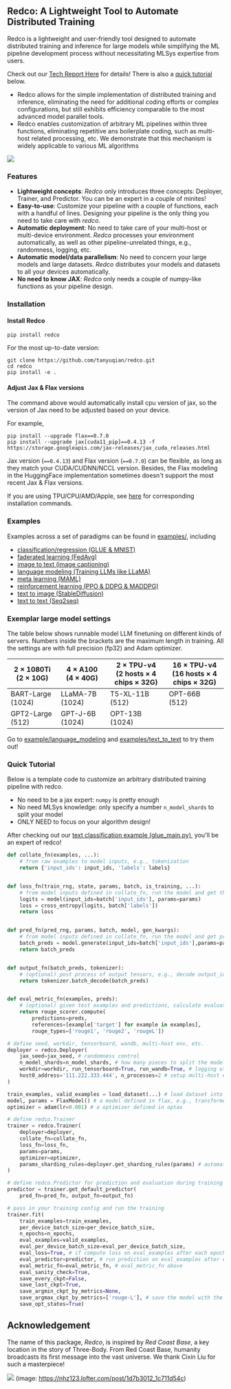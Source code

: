 ## Redco: A Lightweight Tool to Automate Distributed Training

Redco is a lightweight and user-friendly tool designed to automate distributed training and inference for large models while simplifying the ML pipeline development process without necessitating MLSys expertise from users.

Check out our [Tech Report Here](https://arxiv.org/pdf/2310.16355.pdf) for details! There is also a [quick tutorial](#quick-tutorial) below.

* Redco allows for the simple implementation of distributed training and inference, eliminating the need for additional coding efforts or complex configurations, but still exhibits efficiency comparable to the most advanced model parallel tools.
* Redco enables customization of arbitrary ML pipelines within three functions, eliminating repetitive ans boilerplate coding, such as multi-host related processing, etc. We demonstrate that this mechanism is widely applicable to various ML algorithms

![](https://bowentan.bitcron.com/redco_coding.png)

### Features

* **Lightweight concepts**: *Redco* only introduces three concepts: Deployer, Trainer, and Predictor. You can be an expert in a couple of minites!
* **Easy-to-use**: Customize your pipeline with a couple of functions, each with a handful of lines. Designing your pipeline is the only thing you need to take care with *redco*.
* **Automatic deployment**: No need to take care of your multi-host or multi-device environment. *Redco* processes your environment automatically, as well as other pipeline-unrelated things, e.g., randomness, logging, etc.
* **Automatic model/data parallelism**: No need to concern your large models and large datasets. *Redco* distributes your models and datasets to all your devices automatically. 
* **No need to know JAX**: *Redco* only needs a couple of numpy-like functions as your pipeline design. 

### Installation

#### Install Redco
```
pip install redco
```
For the most up-to-date version:
```
git clone https://github.com/tanyuqian/redco.git
cd redco
pip install -e .
```

#### Adjust Jax & Flax versions
The command above would automatically install cpu version of jax, so the version of Jax need to be adjusted based on your device.

For example,
```
pip install --upgrade flax==0.7.0
pip install --upgrade jax[cuda11_pip]==0.4.13 -f https://storage.googleapis.com/jax-releases/jax_cuda_releases.html
```
Jax version (`==0.4.13`) and Flax version (`==0.7.0`) can be flexible, as long as they match your CUDA/CUDNN/NCCL version. 
Besides, the Flax modeling in the HuggingFace implementation sometimes doesn't support the most recent Jax & Flax versions. 

If you are using TPU/CPU/AMD/Apple, see [here](https://github.com/google/jax#installation) for corresponding installation commands.


### Examples

Examples across a set of paradigms can be found in [examples/](examples/), including

* [classification/regression (GLUE & MNIST)](examples%2Fclassification_regression)
* [faderated learning (FedAvg)](examples%2Ffaderated_learning)
* [image to text (image captioning)](examples%2Fimage_to_text)
* [language modeling (Training LLMs like LLaMA)](examples%2Flanguage_modeling)
* [meta learning (MAML)](examples%2Fmeta_learning)
* [reinforcement learning (PPO & DDPG & MADDPG)](examples%2Freinforcement_learning)
* [text to image (StableDiffusion)](examples%2Ftext_to_image)
* [text to text (Seq2seq)](examples%2Ftext_to_text)

### Exemplar large model settings

The table below shows runnable model LLM finetuning on different kinds of servers. Numbers inside the brackets are the maximum length in training. All the settings are with full precision (fp32) and Adam optimizer.

| 2 $\times$ 1080Ti <br/>(2 $\times$ 10G) | 4 $\times$ A100 <br/>(4 $\times$ 40G) | 2 $\times$ TPU-v4 <br/>(2 hosts $\times$ 4 chips $\times$ 32G) | 16 $\times$ TPU-v4 <br/>(16 hosts $\times$ 4 chips $\times$ 32G) |
|-----------------------------------------|---------------------------------------|----------------------------------------------------------------|------------------------------------------------------------------|
| BART-Large (1024)                       | LLaMA-7B (1024)                       | T5-XL-11B (512)                                                | OPT-66B (512)                                                    |
| GPT2-Large (512)                        | GPT-J-6B (1024)                       | OPT-13B (1024)                                                 |                                                                  |

Go to [example/language_modeling](examples%2Flanguage_modeling) and [examples/text_to_text](examples%2Ftext_to_text) to try them out!


### Quick Tutorial

Below is a template code to customize an arbitrary distributed training pipeline with redco.

* No need to be a jax expert: `numpy` is pretty enough
* No need MLSys knowledge: only specify a number `n_model_shards` to split your model
* ONLY NEED to focus on your algorithm design!

After checking out our [text classification example (glue_main.py)](examples/classification_regression/glue_main.py), you'll be an expert of redco!

```python
def collate_fn(examples, ...):
    # from raw examples to model inputs, e.g., tokenization
    return {'input_ids': input_ids, 'labels': labels}


def loss_fn(train_rng, state, params, batch, is_training, ...):
    # from model inputs defined in collate_fn, run the model and get the loss, e.g., cross_entropy
    logits = model(input_ids=batch['input_ids'], params=params)
    loss = cross_entropy(logits, batch['labels'])
    return loss


def pred_fn(pred_rng, params, batch, model, gen_kwargs):
    # from model inputs defined in collate_fn, run the model and get predictions, e.g., beam search
    batch_preds = model.generate(input_ids=batch['input_ids'],params=params)
    return batch_preds


def output_fn(batch_preds, tokenizer):
    # (optional) post process of output tensors, e.g., decode output_ids to text
    return tokenizer.batch_decode(batch_preds)


def eval_metric_fn(examples, preds):
    # (optional) given test examples and predictions, calculate evaluation metrics, e.g., Rouge-L
    return rouge_scorer.compute(
        predictions=preds,
        references=[example['target'] for example in examples],
        rouge_types=['rouge1', 'rouge2', 'rougeL'])

# define seed, workdir, tensorboard, wandb, multi-host env, etc.
deployer = redco.Deployer(
    jax_seed=jax_seed, # randomness control
    n_model_shards=n_model_shards, # how many pieces to split the model (the only number needed for model parallelism)
    workdir=workdir, run_tensorboard=True, run_wandb=True, # logging utils
    host0_address='111.222.333.444', n_processes=2 # setup multi-host env  
) 

train_examples, valid_examples = load_dataset(...) # load dataset into python-list
model, params = FlaxModel() # a model defined in flax, e.g., transformers.FlaxT5ForConditionalGeneration()
optimizer = adam(lr=0.001) # a optimizer defined in optax 

# define redco.Trainer
trainer = redco.Trainer(
    deployer=deployer,
    collate_fn=collate_fn,
    loss_fn=loss_fn, 
    params=params, 
    optimizer=optimizer,
    params_sharding_rules=deployer.get_sharding_rules(params) # automatically generated model parallelism  
)

# define redco.Predictor for prediction and evaluation during training
predictor = trainer.get_default_predictor(
    pred_fn=pred_fn, output_fn=output_fn)

# pass in your training config and run the training
trainer.fit(
    train_examples=train_examples,
    per_device_batch_size=per_device_batch_size,
    n_epochs=n_epochs,
    eval_examples=valid_examples,
    eval_per_device_batch_size=eval_per_device_batch_size,
    eval_loss=True, # if compute loss on eval_examples after each epoch
    eval_predictor=predictor, # run prediction on eval_examples after each epoch
    eval_metric_fn=eval_metric_fn, # eval_metric_fn above
    eval_sanity_check=True,
    save_every_ckpt=False,
    save_last_ckpt=True,
    save_argmin_ckpt_by_metrics=None,
    save_argmax_ckpt_by_metrics=['rouge-L'], # save the model with the best rouge-L score defined in eval_metric_fn
    save_opt_states=True)
```


## Acknowledgement


The name of this package, *Redco*, is inspired by *Red Coast Base*, a key location in the story of Three-Body. From Red Coast Base, humanity broadcasts its first message into the vast universe. We thank Cixin Liu for such a masterpiece!

![](https://preview.redd.it/vonp0gvw6sd61.jpg?width=1680&format=pjpg&auto=webp&s=ec76245e86fe1cdc70bad33adddb6794b5176051)
(image: https://nhz123.lofter.com/post/1d7b3012_1c711d54c)